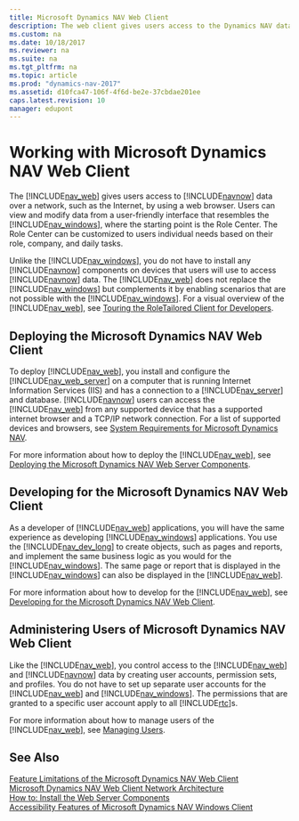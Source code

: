 ```yaml
---
title: Microsoft Dynamics NAV Web Client
description: The web client gives users access to the Dynamics NAV data over a network, such as the internet by using a web browser.
ms.custom: na
ms.date: 10/18/2017
ms.reviewer: na
ms.suite: na
ms.tgt_pltfrm: na
ms.topic: article
ms.prod: "dynamics-nav-2017"
ms.assetid: d10fca47-106f-4f6d-be2e-37cbdae201ee
caps.latest.revision: 10
manager: edupont
---
```

# Working with Microsoft Dynamics NAV Web Client
The [!INCLUDE[nav_web](includes/nav_web_md.md)] gives users access to [!INCLUDE[navnow](includes/navnow_md.md)] data over a network, such as the Internet, by using a web browser. Users can view and modify data from a user-friendly interface that resembles the [!INCLUDE[nav_windows](includes/nav_windows_md.md)], where the starting point is the Role Center. The Role Center can be customized to users individual needs based on their role, company, and daily tasks.  

 Unlike the [!INCLUDE[nav_windows](includes/nav_windows_md.md)], you do not have to install any [!INCLUDE[navnow](includes/navnow_md.md)] components on devices that users will use to access [!INCLUDE[navnow](includes/navnow_md.md)] data. The [!INCLUDE[nav_web](includes/nav_web_md.md)] does not replace the [!INCLUDE[nav_windows](includes/nav_windows_md.md)] but complements it by enabling scenarios that are not possible with the [!INCLUDE[nav_windows](includes/nav_windows_md.md)]. For a visual overview of the [!INCLUDE[nav_web](includes/nav_web_md.md)], see [Touring the RoleTailored Client for Developers](Touring-the-RoleTailored-Client-for-Developers.md).  

## Deploying the Microsoft Dynamics NAV Web Client  
 To deploy [!INCLUDE[nav_web](includes/nav_web_md.md)], you install and configure the [!INCLUDE[nav_web_server](includes/nav_web_server_md.md)] on a computer that is running Internet Information Services \(IIS\) and has a connection to a [!INCLUDE[nav_server](includes/nav_server_md.md)] and database. [!INCLUDE[navnow](includes/navnow_md.md)] users can access the [!INCLUDE[nav_web](includes/nav_web_md.md)] from any supported device that has a supported internet browser and a TCP/IP network connection. For a list of supported devices and browsers, see [System Requirements for Microsoft Dynamics NAV](System-Requirements-for-Microsoft-Dynamics-NAV.md).  

 For more information about how to deploy the [!INCLUDE[nav_web](includes/nav_web_md.md)], see [Deploying the Microsoft Dynamics NAV Web Server Components](Deploying-the-Microsoft-Dynamics-NAV-Web-Server-Components.md).  

## Developing for the Microsoft Dynamics NAV Web Client  
 As a developer of [!INCLUDE[nav_web](includes/nav_web_md.md)] applications, you will have the same experience as developing [!INCLUDE[nav_windows](includes/nav_windows_md.md)] applications. You use the [!INCLUDE[nav_dev_long](includes/nav_dev_long_md.md)] to create objects, such as pages and reports, and implement the same business logic as you would for the [!INCLUDE[nav_windows](includes/nav_windows_md.md)]. The same page or report that is displayed in the [!INCLUDE[nav_windows](includes/nav_windows_md.md)] can also be displayed in the [!INCLUDE[nav_web](includes/nav_web_md.md)].  

 For more information about how to develop for the [!INCLUDE[nav_web](includes/nav_web_md.md)], see [Developing for the Microsoft Dynamics NAV Web Client](Developing-for-the-Microsoft-Dynamics-NAV-Web-Client.md).  

## Administering Users of Microsoft Dynamics NAV Web Client  
 Like the [!INCLUDE[nav_web](includes/nav_web_md.md)], you control access to the [!INCLUDE[nav_web](includes/nav_web_md.md)] and [!INCLUDE[navnow](includes/navnow_md.md)] data by creating user accounts, permission sets, and profiles. You do not have to set up separate user accounts for the [!INCLUDE[nav_web](includes/nav_web_md.md)] and [!INCLUDE[nav_windows](includes/nav_windows_md.md)]. The permissions that are granted to a specific user account apply to all [!INCLUDE[rtc](includes/rtc_md.md)]s.  

 For more information about how to manage users of the [!INCLUDE[nav_web](includes/nav_web_md.md)], see [Managing Users](Managing-Users.md).  

## See Also  
 [Feature Limitations of the Microsoft Dynamics NAV Web Client](Feature-Limitations-of-the-Microsoft-Dynamics-NAV-Web-Client.md)   
 [Microsoft Dynamics NAV Web Client Network Architecture](Microsoft-Dynamics-NAV-Web-Client-Network-Architecture.md)   
 [How to: Install the Web Server Components](How-to--Install-the-Web-Server-Components.md)   
 [Accessibility Features of Microsoft Dynamics NAV Windows Client](Accessibility-Features-of-Microsoft-Dynamics-NAV-Windows-Client.md)
